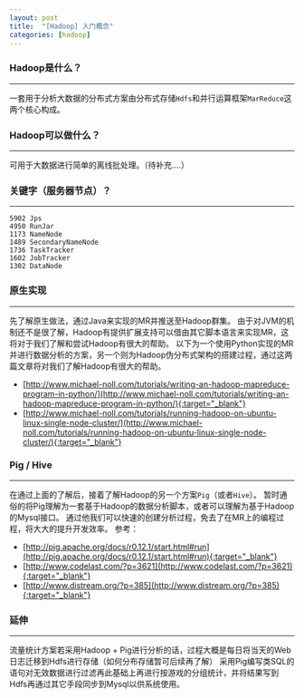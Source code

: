 ```yaml
---
layout: post
title:  "[Hadoop] 入门概念"
categories: [hadoop]
---
```


### Hadoop是什么？
---------------------------

一套用于分析大数据的分布式方案由分布式存储`Hdfs`和并行运算框架`MarReduce`这两个核心构成。


### Hadoop可以做什么？ 
---------------------------

可用于大数据进行简单的离线批处理。（待补充....）

### 关键字（服务器节点）？
---------------------------

```
5902 Jps
4950 RunJar
1173 NameNode
1489 SecondaryNameNode
1736 TaskTracker
1602 JobTracker
1302 DataNode
```


### 原生实现
---------------------------

先了解原生做法，通过Java来实现的MR并推送至Hadoop群集。
由于对JVM的机制还不是很了解，Hadoop有提供扩展支持可以借由其它脚本语言来实现MR，这将对于我们了解和尝试Hadoop有很大的帮助。
以下为一个使用Python实现的MR并进行数据分析的方案，另一个则为Hadoop伪分布式架构的搭建过程，通过这两篇文章将对我们了解Hadoop有很大的帮助。

+ [http://www.michael-noll.com/tutorials/writing-an-hadoop-mapreduce-program-in-python/](http://www.michael-noll.com/tutorials/writing-an-hadoop-mapreduce-program-in-python/){:target="_blank"}
+ [http://www.michael-noll.com/tutorials/running-hadoop-on-ubuntu-linux-single-node-cluster/](http://www.michael-noll.com/tutorials/running-hadoop-on-ubuntu-linux-single-node-cluster/){:target="_blank"}


### Pig / Hive
---------------------------

在通过上面的了解后，接着了解Hadoop的另一个方案`Pig`（或者`Hive`）。
暂时通俗的将Pig理解为一套基于Hadoop的数据分析脚本，或者可以理解为基于Hadoop的Mysql接口。
通过他我们可以快速的创建分析过程，免去了在MR上的编程过程，将大大的提升开发效率。
参考：

+ [http://pig.apache.org/docs/r0.12.1/start.html#run](http://pig.apache.org/docs/r0.12.1/start.html#run){:target="_blank"}
+ [http://www.codelast.com/?p=3621](http://www.codelast.com/?p=3621){:target="_blank"}
+ [http://www.distream.org/?p=385](http://www.distream.org/?p=385){:target="_blank"}


### 延伸
---------------------------

流量统计方案若采用Hadoop + Pig进行分析的话，过程大概是每日将当天的Web日志迁移到Hdfs进行存储（如何分布存储暂可后续再了解）
采用Pig编写类SQL的语句对无效数据进行过滤再此基础上再进行按游戏的分组统计，并将结果写到Hdfs再通过其它手段同步到Mysql以供系统使用。
